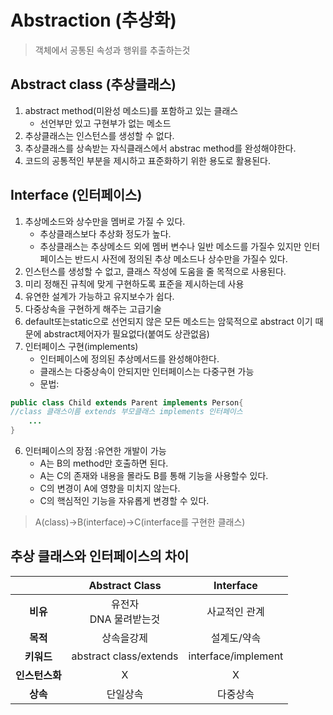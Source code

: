 # Abstraction (추상화)
>객체에서 공통된 속성과 행위를 추출하는것

## Abstract class (추상클래스)
1. abstract method(미완성 메소드)를 포함하고 있는 클래스
     - 선언부만 있고 구현부가 없는 메소드
2. 추상클래스는 인스턴스를 생성할 수 없다.
3. 추상클래스를 상속받는 자식클래스에서 abstrac method를 완성해야한다.
4. 코드의 공통적인 부분을 제시하고 표준화하기 위한 용도로 활용된다.
## Interface (인터페이스)
1. 추상메소드와 상수만을 멤버로 가질 수 있다.
    - 추상클래스보다 추상화 정도가 높다.
    - 추상클래스는 추상메소드 외에 멤버 변수나 일반 메소드를 가질수 있지만 인터페이스는 반드시 사전에 정의된 추상 메소드나 상수만을 가질수 있다.
2. 인스턴스를 생성할 수 없고, 클래스 작성에 도움을 줄 목적으로 사용된다.
3. 미리 정해진 규칙에 맞게 구현하도록 표준을 제시하는데 사용
4. 유연한 설계가 가능하고 유지보수가 쉽다.
5. 다중상속을 구현하게 해주는 고급기술
6. default또는static으로 선언되지 않은 모든 메소드는 암묵적으로 abstract 이기 때문에 abstract제어자가 필요없다(붙여도 상관없음)
7. 인터페이스 구현(implements)
    - 인터페이스에 정의된 추상메서드를 완성해야한다.
    - 클래스는 다중상속이 안되지만 인터페이스는 다중구현 가능
    - 문법: 
```java
public class Child extends Parent implements Person{
//class 클래스이름 extends 부모클래스 implements 인터페이스
    ...
}
```
6. 인터페이스의 장점 :유연한 개발이 가능
    - A는 B의 method만 호출하면 된다.
    - A는 C의 존재와 내용을 몰라도 B를 통해 기능을 사용할수 있다.
    - C의 변경이 A에 영향을 미치지 않는다.
    - C의 핵심적인 기능을 자유롭게 변경할 수 있다.
>A(class)->B(interface)->C(interface를 구현한 클래스)

## 추상 클래스와 인터페이스의 차이

 ||Abstract Class|Interface|
 |:-----:|:-------:|:-------:|
 |**비유**|유전자<br>DNA 물려받는것|사교적인 관계|
 |**목적**|상속을강제|설계도/약속|
 |**키워드**|abstract class/extends|interface/implement|
 |**인스턴스화**|X|X|
 |**상속**|단일상속|다중상속|